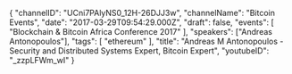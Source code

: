 {
    "channelID": "UCni7PAlyNS0_12H-26DJJ3w",
    "channelName": "Bitcoin Events",
    "date": "2017-03-29T09:54:29.000Z",
    "draft": false,
    "events": [
        "Blockchain & Bitcoin Africa Conference 2017"
    ],
    "speakers": ["Andreas Antonopoulos"],
    "tags": [
        "ethereum"
    ],
    "title": "Andreas M Antonopoulos - Security and Distributed Systems Expert, Bitcoin Expert",
    "youtubeID": "_zzpLFWm_wI"
}
